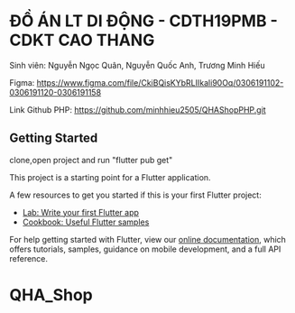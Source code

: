# ĐỒ ÁN LT DI ĐỘNG - CDTH19PMB - CDKT CAO THANG

Sinh viên: Nguyễn Ngọc Quân, Nguyễn Quốc Anh, Trương Minh Hiếu

Figma: https://www.figma.com/file/CkiBQisKYbRLIIkali90Oq/0306191102-0306191120-0306191158

Link Github PHP: https://github.com/minhhieu2505/QHAShopPHP.git

## Getting Started

clone,open project and run "flutter pub get"

This project is a starting point for a Flutter application.

A few resources to get you started if this is your first Flutter project:

- [Lab: Write your first Flutter app](https://flutter.dev/docs/get-started/codelab)
- [Cookbook: Useful Flutter samples](https://flutter.dev/docs/cookbook)

For help getting started with Flutter, view our
[online documentation](https://flutter.dev/docs), which offers tutorials,
samples, guidance on mobile development, and a full API reference.
# QHA_Shop
